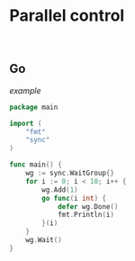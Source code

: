 # Parallel control

<br>

## Go

*example*

```go
package main

import (
	"fmt"
	"sync"
)

func main() {
	wg := sync.WaitGroup{}
	for i := 0; i < 10; i++ {
		wg.Add(1)
		go func(i int) {
			defer wg.Done()
			fmt.Println(i)
		}(i)
	}
	wg.Wait()
}
```
